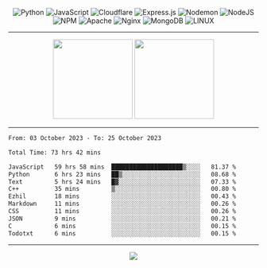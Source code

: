 <div align="center">
  
![Python](https://img.shields.io/badge/python-3670A0?style=for-the-badge&logo=python&logoColor=ffdd54) ![JavaScript](https://img.shields.io/badge/javascript-%23323330.svg?style=for-the-badge&logo=javascript&logoColor=%23F7DF1E) ![Cloudflare](https://img.shields.io/badge/Cloudflare-F38020?style=for-the-badge&logo=Cloudflare&logoColor=white) ![Express.js](https://img.shields.io/badge/express.js-%23404d59.svg?style=for-the-badge&logo=express&logoColor=%2361DAFB) ![Nodemon](https://img.shields.io/badge/NODEMON-%23323330.svg?style=for-the-badge&logo=nodemon&logoColor=%BBDEAD) ![NodeJS](https://img.shields.io/badge/node.js-6DA55F?style=for-the-badge&logo=node.js&logoColor=white) ![NPM](https://img.shields.io/badge/NPM-%23CB3837.svg?style=for-the-badge&logo=npm&logoColor=white) ![Apache](https://img.shields.io/badge/apache-%23D42029.svg?style=for-the-badge&logo=apache&logoColor=white) ![Nginx](https://img.shields.io/badge/nginx-%23009639.svg?style=for-the-badge&logo=nginx&logoColor=white) ![MongoDB](https://img.shields.io/badge/MongoDB-%234ea94b.svg?style=for-the-badge&logo=mongodb&logoColor=white) ![LINUX](https://img.shields.io/badge/Linux-FCC624?style=for-the-badge&logo=linux&logoColor=black)

---


<img src="https://github-readme-streak-stats.herokuapp.com/?user=anotherrandomonline&theme=react" height="160"/>
  
<img src="https://github-readme-stats.vercel.app/api?username=anotherrandomonline&show_icons=true&include_all_commits=true&theme=react" height="160"/>
</div>

---

<!--START_SECTION:waka-->

```txt
From: 03 October 2023 - To: 25 October 2023

Total Time: 73 hrs 42 mins

JavaScript   59 hrs 58 mins  ████████████████████▒░░░░   81.37 %
Python       6 hrs 23 mins   ██▒░░░░░░░░░░░░░░░░░░░░░░   08.68 %
Text         5 hrs 24 mins   █▓░░░░░░░░░░░░░░░░░░░░░░░   07.33 %
C++          35 mins         ▒░░░░░░░░░░░░░░░░░░░░░░░░   00.80 %
Ezhil        18 mins         ░░░░░░░░░░░░░░░░░░░░░░░░░   00.43 %
Markdown     11 mins         ░░░░░░░░░░░░░░░░░░░░░░░░░   00.26 %
CSS          11 mins         ░░░░░░░░░░░░░░░░░░░░░░░░░   00.26 %
JSON         9 mins          ░░░░░░░░░░░░░░░░░░░░░░░░░   00.21 %
C            6 mins          ░░░░░░░░░░░░░░░░░░░░░░░░░   00.15 %
Todotxt      6 mins          ░░░░░░░░░░░░░░░░░░░░░░░░░   00.15 %
```

<!--END_SECTION:waka-->

---

<div align="center">
  
![](https://github-profile-trophy.vercel.app/?username=anotherrandomonline&theme=darkhub&no-frame=true&no-bg=true&margin-w=4)

</div>

